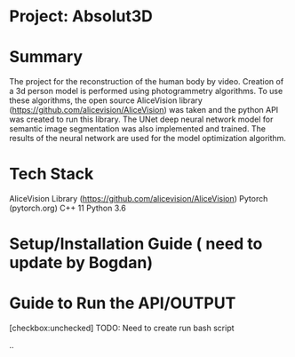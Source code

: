 # Project: Absolut3D

# Summary
  The project for the reconstruction of the human body by video. Creation of a 3d person model is performed using photogrammetry 
algorithms. To use these algorithms, the open source AliceVision library (https://github.com/alicevision/AliceVision) was taken and 
the python API was created to run this library. The UNet deep neural network model for semantic image segmentation was also 
implemented and trained. The results of the neural network are used for the model optimization algorithm.

# Tech Stack
AliceVision Library (https://github.com/alicevision/AliceVision)
Pytorch (pytorch.org)
C++ 11
Python 3.6

# Setup/Installation Guide ( need to update by Bogdan)

# Guide to Run the API/OUTPUT
[checkbox:unchecked] TODO: Need to create run bash script 

..
